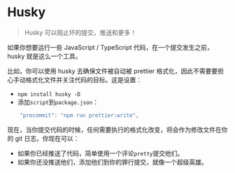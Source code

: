 # Husky

> Husky 可以阻止坏的提交，推送和更多！

如果你想要运行一些 JavaScript / TypeScript 代码，在一个提交发生之前，husky 就是这么一个工具。

比如，你可以使用 husky 去确保文件被自动被 prettier 格式化，因此不需要要担心手动格式化文件并关注代码的目标。这是设置：

- `npm install husky -D`
- 添加`script`到`package.json`：
```ts
    "precommit": "npm run prettier:write",
```

现在，当你提交代码的时候，任何需要执行的格式化改变，将会作为修改文件在你的 git 日志。你现在可以：

- 如果你已经推送了代码，简单使用一个评论`pretty`提交他们。
- 如果你还没推送他们，添加他们到你的罪行提交，就像一个超级英雄。